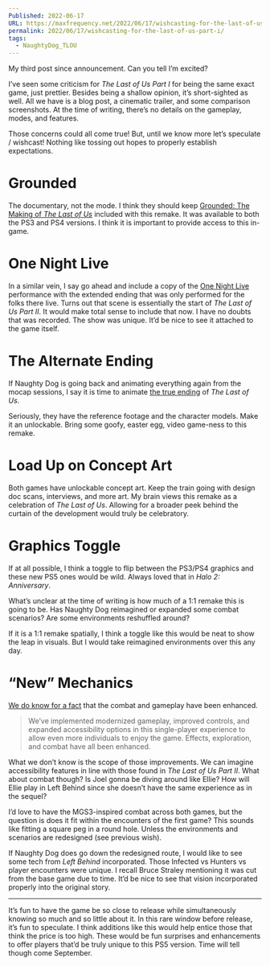 ```yaml
---
Published: 2022-06-17
URL: https://maxfrequency.net/2022/06/17/wishcasting-for-the-last-of-us-part-i/
permalink: 2022/06/17/wishcasting-for-the-last-of-us-part-i/
tags:
  - NaughtyDog_TLOU
---
```

My third post since announcement. Can you tell I’m excited?

I’ve seen some criticism for *The Last of Us Part I* for being the same exact game, just prettier. Besides being a shallow opinion, it’s short-sighted as well. All we have is a blog post, a cinematic trailer, and some comparison screenshots. At the time of writing, there’s no details on the gameplay, modes, and features.

Those concerns could all come true! But, until we know more let’s speculate / wishcast! Nothing like tossing out hopes to properly establish expectations.
# Grounded

The documentary, not the mode. I think they should keep [Grounded: The Making of *The Last of Us*](https://youtu.be/yH5MgEbBOps) included with this remake. It was available to both the PS3 and PS4 versions. I think it is important to provide access to this in-game.
# One Night Live

In a similar vein, I say go ahead and include a copy of the [One Night Live](https://youtu.be/aAhT9gbmOtw) performance with the extended ending that was only performed for the folks there live. Turns out that scene is essentially the start of *The Last of Us Part II*. It would make total sense to include that now. I have no doubts that was recorded. The show was unique. It’d be nice to see it attached to the game itself.
# The Alternate Ending

If Naughty Dog is going back and animating everything again from the mocap sessions, I say it is time to animate [the true ending](https://youtu.be/z8XN7eoZr0Y) of *The Last of Us*.

Seriously, they have the reference footage and the character models. Make it an unlockable. Bring some goofy, easter egg, video game-ness to this remake.
# Load Up on Concept Art

Both games have unlockable concept art. Keep the train going with design doc scans, interviews, and more art. My brain views this remake as a celebration of *The Last of Us*. Allowing for a broader peek behind the curtain of the development would truly be celebratory.
# Graphics Toggle

If at all possible, I think a toggle to flip between the PS3/PS4 graphics and these new PS5 ones would be wild. Always loved that in *Halo 2: Anniversary*.

What’s unclear at the time of writing is how much of a 1:1 remake this is going to be. Has Naughty Dog reimagined or expanded some combat scenarios? Are some environments reshuffled around?

If it is a 1:1 remake spatially, I think a toggle like this would be neat to show the leap in visuals. But I would take reimagined environments over this any day.
# “New” Mechanics
[We do know for a fact](https://blog.playstation.com/2022/06/09/the-growing-future-of-the-last-of-us/) that the combat and gameplay have been enhanced.

> We’ve implemented modernized gameplay, improved controls, and expanded accessibility options in this single-player experience to allow even more individuals to enjoy the game. Effects, exploration, and combat have all been enhanced.

What we don’t know is the scope of those improvements. We can imagine accessibility features in line with those found in *The Last of Us Part II*. What about combat though? Is Joel gonna be diving around like Ellie? How will Ellie play in Left Behind since she doesn’t have the same experience as in the sequel?

I’d love to have the MGS3-inspired combat across both games, but the question is does it fit within the encounters of the first game? This sounds like fitting a square peg in a round hole. Unless the environments and scenarios are redesigned (see previous wish).

If Naughty Dog does go down the redesigned route, I would like to see some tech from *Left Behind* incorporated. Those Infected vs Hunters vs player encounters were unique. I recall Bruce Straley mentioning it was cut from the base game due to time. It’d be nice to see that vision incorporated properly into the original story. 

---

It’s fun to have the game be so close to release while simultaneously knowing so much and so little about it. In this rare window before release, it’s fun to speculate. I think additions like this would help entice those that think the price is too high. These would be fun surprises and enhancements to offer players that’d be truly unique to this PS5 version. Time will tell though come September.